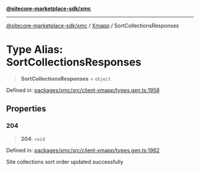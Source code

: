 [**@sitecore-marketplace-sdk/xmc**](../../../../README.md)

***

[@sitecore-marketplace-sdk/xmc](../../../../README.md) / [Xmapp](../README.md) / SortCollectionsResponses

# Type Alias: SortCollectionsResponses

> **SortCollectionsResponses** = `object`

Defined in: [packages/xmc/src/client-xmapp/types.gen.ts:1958](https://github.com/Sitecore/marketplace-sdk/blob/main/packages/xmc/src/client-xmapp/types.gen.ts#L1958)

## Properties

### 204

> **204**: `void`

Defined in: [packages/xmc/src/client-xmapp/types.gen.ts:1962](https://github.com/Sitecore/marketplace-sdk/blob/main/packages/xmc/src/client-xmapp/types.gen.ts#L1962)

Site collections sort order updated successfully
